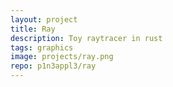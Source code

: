```yaml
---
layout: project
title: Ray
description: Toy raytracer in rust
tags: graphics
image: projects/ray.png
repo: p1n3appl3/ray
---
```

